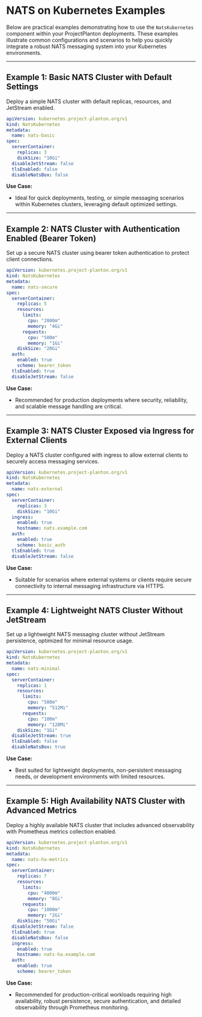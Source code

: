 # NATS on Kubernetes Examples

Below are practical examples demonstrating how to use the `NatsKubernetes` component within your ProjectPlanton
deployments. These examples illustrate common configurations and scenarios to help you quickly integrate a robust NATS
messaging system into your Kubernetes environments.

---

## Example 1: Basic NATS Cluster with Default Settings

Deploy a simple NATS cluster with default replicas, resources, and JetStream enabled.

```yaml
apiVersion: kubernetes.project-planton.org/v1
kind: NatsKubernetes
metadata:
  name: nats-basic
spec:
  serverContainer:
    replicas: 3
    diskSize: "10Gi"
  disableJetStream: false
  tlsEnabled: false
  disableNatsBox: false
```

**Use Case:**

* Ideal for quick deployments, testing, or simple messaging scenarios within Kubernetes clusters, leveraging default
  optimized settings.

---

## Example 2: NATS Cluster with Authentication Enabled (Bearer Token)

Set up a secure NATS cluster using bearer token authentication to protect client connections.

```yaml
apiVersion: kubernetes.project-planton.org/v1
kind: NatsKubernetes
metadata:
  name: nats-secure
spec:
  serverContainer:
    replicas: 5
    resources:
      limits:
        cpu: "2000m"
        memory: "4Gi"
      requests:
        cpu: "500m"
        memory: "1Gi"
    diskSize: "20Gi"
  auth:
    enabled: true
    scheme: bearer_token
  tlsEnabled: true
  disableJetStream: false
```

**Use Case:**

* Recommended for production deployments where security, reliability, and scalable message handling are critical.

---

## Example 3: NATS Cluster Exposed via Ingress for External Clients

Deploy a NATS cluster configured with ingress to allow external clients to securely access messaging services.

```yaml
apiVersion: kubernetes.project-planton.org/v1
kind: NatsKubernetes
metadata:
  name: nats-external
spec:
  serverContainer:
    replicas: 3
    diskSize: "10Gi"
  ingress:
    enabled: true
    hostname: nats.example.com
  auth:
    enabled: true
    scheme: basic_auth
  tlsEnabled: true
  disableJetStream: false
```

**Use Case:**

* Suitable for scenarios where external systems or clients require secure connectivity to internal messaging
  infrastructure via HTTPS.

---

## Example 4: Lightweight NATS Cluster Without JetStream

Set up a lightweight NATS messaging cluster without JetStream persistence, optimized for minimal resource usage.

```yaml
apiVersion: kubernetes.project-planton.org/v1
kind: NatsKubernetes
metadata:
  name: nats-minimal
spec:
  serverContainer:
    replicas: 1
    resources:
      limits:
        cpu: "500m"
        memory: "512Mi"
      requests:
        cpu: "100m"
        memory: "128Mi"
    diskSize: "1Gi"
  disableJetStream: true
  tlsEnabled: false
  disableNatsBox: true
```

**Use Case:**

* Best suited for lightweight deployments, non-persistent messaging needs, or development environments with limited
  resources.

---

## Example 5: High Availability NATS Cluster with Advanced Metrics

Deploy a highly available NATS cluster that includes advanced observability with Prometheus metrics collection enabled.

```yaml
apiVersion: kubernetes.project-planton.org/v1
kind: NatsKubernetes
metadata:
  name: nats-ha-metrics
spec:
  serverContainer:
    replicas: 7
    resources:
      limits:
        cpu: "4000m"
        memory: "8Gi"
      requests:
        cpu: "1000m"
        memory: "2Gi"
    diskSize: "50Gi"
  disableJetStream: false
  tlsEnabled: true
  disableNatsBox: false
  ingress:
    enabled: true
    hostname: nats-ha.example.com
  auth:
    enabled: true
    scheme: bearer_token
```

**Use Case:**

* Recommended for production-critical workloads requiring high availability, robust persistence, secure authentication,
  and detailed observability through Prometheus monitoring.

